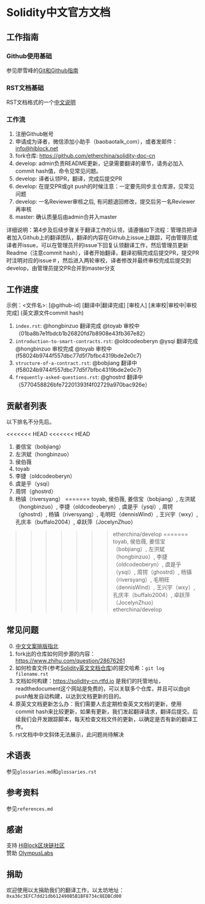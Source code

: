 # Solidity中文官方文档 

## 工作指南

### Github使用基础

参见廖雪峰的[Git和Github指南](https://www.liaoxuefeng.com/wiki/0013739516305929606dd18361248578c67b8067c8c017b000/001373962845513aefd77a99f4145f0a2c7a7ca057e7570000)

### RST文档基础

RST文档格式的一个[中文说明](http://www.cnblogs.com/seayxu/p/5603876.html)

### 工作流

1. 注册Github帐号
2. 申请成为译者，微信添加小助手（baobaotalk_com），或者发邮件：info@hiblock.net
3. fork仓库: https://github.com/etherchina/solidity-doc-cn
4. develop: admin负责README更新，记录需要翻译的章节，请务必加入commit hash值，命令见常见问题。
5. develop: 译者认领PR，翻译，完成后提交PR
6. develop: 在提交PR或git push的时候注意：一定要先同步主仓库源，见常见问题
7. develop: 一名Reviewer审核之后, 有问题退回修改，提交后另一名Reviewer再审核
8. master: 确认质量后由admin合并入master

详细说明：第4步及后续步骤关于翻译工作的认领，请遵循如下流程：管理员把译者加入Github上的翻译团队，翻译的内容在Github上issue上跟踪，可由管理员或译者开issue，可以在管理员开的issue下回复认领翻译工作，然后管理员更新Readme（注意commit hash），译者开始翻译，翻译初稿完成后提交PR，提交PR时注明对应的issue＃，然后进入两轮审校，译者修改并最终审校完成后提交到develop，由管理员提交PR合并到master分支

## 工作进度

示例：<文件名>: [@github-id] [翻译中|翻译完成] [审校人] [未审校|审校中|审校完成] (英文源文件commit hash)  

1. `index.rst`: @hongbinzuo 翻译完成 @toyab 审校中 （01ba8b7e1fbdcb1b26820fd7b8908e43fb367e82）
2. `introduction-to-smart-contracts.rst`: @oldcodeoberyn @ysqi 翻译完成 @hongbinzuo 审校完成 @toyab 审校中 (f58024b9744f557dbc77d5f7bfbc4319bde2e0c7)
3. `structure-of-a-contract.rst`: @bobjiang 翻译中 (f58024b9744f557dbc77d5f7bfbc4319bde2e0c7)
4. `frequently-asked-questions.rst`: @ghostrd 翻译中（5770458826bfe72201393f4f02729a970bac926e） 


## 贡献者列表
以下排名不分先后。

<<<<<<< HEAD
<<<<<<< HEAD
1. 姜信宝（bobjiang）
2. 左洪斌（hongbinzuo）
3. 侯伯薇
4. toyab
5. 李捷（oldcodeoberyn）
6. 虞是乎（ysqi）
7. 周锷（ghostrd）
8. 杨镇（riversyang）
=======
toyab, 侯伯薇, 姜信宝（bobjiang）, 左洪斌（hongbinzuo）, 李捷（oldcodeoberyn）, 虞是乎（ysqi）, 周锷（ghostrd）, 杨镇（riversyang）, 毛明旺（dennisWind）, 王兴宇（wxy）, 孔庆丰（buffalo2004）, 卓跃萍（JocelynZhuo）
>>>>>>> etherchina/develop
=======
toyab, 侯伯薇, 姜信宝（bobjiang）, 左洪斌（hongbinzuo）, 李捷（oldcodeoberyn）, 虞是乎（ysqi）, 周锷（ghostrd）, 杨镇（riversyang）, 毛明旺（dennisWind）, 王兴宇（wxy）, 孔庆丰（buffalo2004）, 卓跃萍（JocelynZhuo）
>>>>>>> etherchina/develop

## 常见问题
0. [中文文案排版指北](https://github.com/mzlogin/chinese-copywriting-guidelines)
1. fork出的仓库如何同步源的内容：https://www.zhihu.com/question/28676261
2. 如何检查文件(参考[Solidity英文文档仓库](https://github.com/ethereum/solidity))的提交哈希：`git log filename.rst`
3. 文档如何构建：https://solidity-cn.rtfd.io 是我们的托管地址，readthedocument这个网站是免费的，可以关联多个仓库，并且可以由git push触发自动构建，以达到文档更新的目的。
4. 原英文文档更新怎么办：我们需要人去定期检查英文文档的更新，使用commit hash来比较更新，如果有更新，我们发起翻译请求，翻译后提交。后续我们会开发跟踪脚本，每天检查文档文件的更新，以确定是否有新的翻译工作。
5. rst文档中中文斜体无法展示，此问题尚待解决

## 术语表
参见`glossaries.md`和`glossaries.rst`

## 参考资料
参见`references.md`

## 感谢  
支持 [HiBlock区块链社区](http://hiblock.net/)  
赞助 [OlympusLabs](https://olympuslabs.io/)

## 捐助
欢迎使用以太捐助我们的翻译工作，以太坊地址：
`0xa36c3EFC7dd21db612490B5B1BF8734c8EDBCd00`

